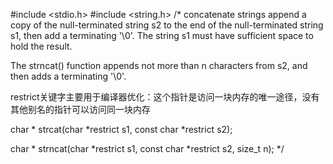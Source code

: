#include <stdio.h>
#include <string.h>
/*
concatenate strings
append a copy of the null-terminated string s2 to the end of the null-terminated string s1, then add a terminating '\0'. The string s1 must have sufficient space to hold the result.

The strncat() function appends not more than n characters from s2, and then adds a terminating '\0'.

restrict关键字主要用于编译器优化：这个指针是访问一块内存的唯一途径，没有其他别名的指针可以访问同一块内存

char * strcat(char *restrict s1, const char *restrict s2);

char * strncat(char *restrict s1, const char *restrict s2, size_t n);
*/

